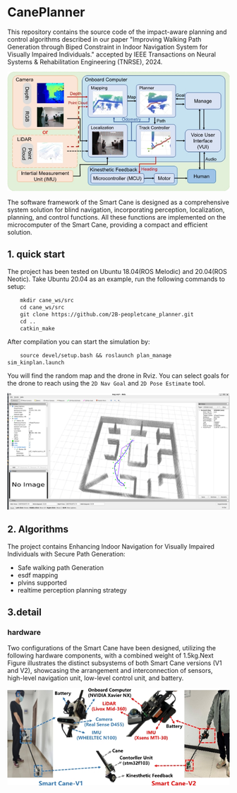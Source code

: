 # CanePlanner

This repository contains the source code of the impact-aware planning and control algorithms described in our paper "Improving Walking Path Generation through Biped Constraint in Indoor Navigation System for Visually Impaired Individuals." accepted by IEEE Transactions on Neural Systems & Rehabilitation Engineering (TNRSE), 2024.

![Alt text](figure/system2.jpg)

The software framework of the Smart Cane is designed as a comprehensive system solution for blind navigation, incorporating perception, localization, planning, and control functions. All these functions are implemented on the microcomputer of the Smart Cane, providing a compact and efficient solution. 

## 1. quick start

The project has been tested on Ubuntu 18.04(ROS Melodic) and 20.04(ROS Neotic). Take Ubuntu 20.04 as an example, run the following commands to setup:

```ssh
    mkdir cane_ws/src
    cd cane_ws/src
    git clone https://github.com/2B-peopletcane_planner.git
    cd ..
    catkin_make
```

After compilation you can start the simulation by:

```ssh
    source devel/setup.bash && roslaunch plan_manage sim_kinplan.launch 
```

You will find the random map and the drone in Rviz. You can select goals for the drone to reach using the `2D Nav Goal` and `2D Pose Estimate` tool. 

![Alt text](figure/sim-kinplan.png)

## 2. Algorithms 

The project contains Enhancing Indoor Navigation for Visually
Impaired Individuals with Secure Path Generation:

* Safe walking path Generation
* esdf mapping
* plvins supported
* realtime perception planning strategy

## 3.detail

### hardware

Two configurations of the Smart Cane have been designed, utilizing the following hardware components, with a combined weight of 1.5kg.Next Figure  illustrates the distinct subsystems of both Smart Cane versions (V1 and V2), showcasing the arrangement and interconnection of sensors, high-level navigation unit, low-level control unit, and  battery.

![figure 2](figure/hardware2.jpg)

